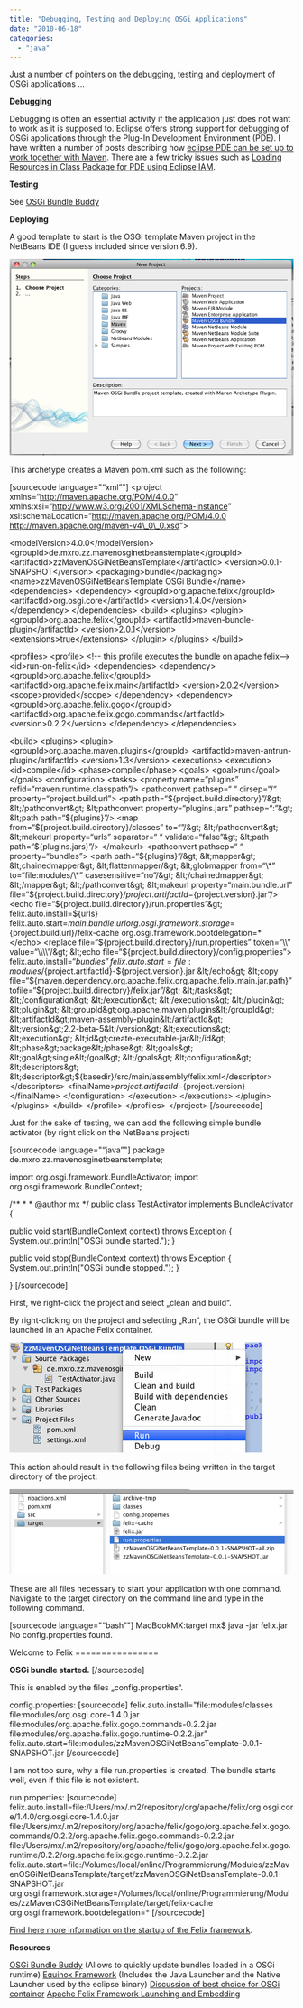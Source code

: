 ```yaml
---
title: "Debugging, Testing and Deploying OSGi Applications"
date: "2010-06-18"
categories: 
  - "java"
---
```


Just a number of pointers on the debugging, testing and deployment of OSGi applications ...

**Debugging**

Debugging is often an essential activity if the application just does not want to work as it is supposed to. Eclipse offers strong support for debugging of OSGi applications through the Plug-In Development Environment (PDE). I have written a number of posts describing how [eclipse PDE can be set up to work together with Maven](http://nexnet.wordpress.com/2010/05/26/java-modularity-tutorials-osgi-declarative-services-and-maven/). There are a few tricky issues such as [Loading Resources in Class Package for PDE using Eclipse IAM](http://nexnet.wordpress.com/2010/06/05/loading-resources-in-class-package-for-pde-using-eclipse-iam/).

**Testing**

See [OSGi Bundle Buddy](http://romanroe.blogspot.com/2010/03/osgi-bundle-buddy.html)

**Deploying**

A good template to start is the OSGi template Maven project in the NetBeans IDE (I guess included since version 6.9).

![bildschirmfoto2010-06-18um13-23-30.png](images/bildschirmfoto2010-06-18um13-23-30.png)

This archetype creates a Maven pom.xml such as the following:

\[sourcecode language="“xml”"\] &lt;project xmlns=“<a href="http://maven.apache.org/POM/4.0.0">http://maven.apache.org/POM/4.0.0</a>” xmlns:xsi=“<a href="http://www.w3.org/2001/XMLSchema-instance">http://www.w3.org/2001/XMLSchema-instance</a>” xsi:schemaLocation=“<a href="http://maven.apache.org/POM/4.0.0">http://maven.apache.org/POM/4.0.0</a> <a href="http://maven.apache.org/maven-v4\_0\_0.xsd">http://maven.apache.org/maven-v4\_0\_0.xsd</a>”&gt;

&lt;modelVersion&gt;4.0.0&lt;/modelVersion&gt; &lt;groupId&gt;de.mxro.zz.mavenosginetbeanstemplate&lt;/groupId&gt; &lt;artifactId&gt;zzMavenOSGiNetBeansTemplate&lt;/artifactId&gt; &lt;version&gt;0.0.1-SNAPSHOT&lt;/version&gt; &lt;packaging&gt;bundle&lt;/packaging&gt; &lt;name&gt;zzMavenOSGiNetBeansTemplate OSGi Bundle&lt;/name&gt; &lt;dependencies&gt; &lt;dependency&gt; &lt;groupId&gt;org.apache.felix&lt;/groupId&gt; &lt;artifactId&gt;org.osgi.core&lt;/artifactId&gt; &lt;version&gt;1.4.0&lt;/version&gt; &lt;/dependency&gt; &lt;/dependencies&gt; &lt;build&gt; &lt;plugins&gt; &lt;plugin&gt; &lt;groupId&gt;org.apache.felix&lt;/groupId&gt; &lt;artifactId&gt;maven-bundle-plugin&lt;/artifactId&gt; &lt;version&gt;2.0.1&lt;/version&gt; &lt;extensions&gt;true&lt;/extensions&gt; &lt;/plugin&gt; &lt;/plugins&gt; &lt;/build&gt;

&lt;profiles&gt; &lt;profile&gt; &lt;!-- this profile executes the bundle on apache felix--&gt; &lt;id&gt;run-on-felix&lt;/id&gt; &lt;dependencies&gt; &lt;dependency&gt; &lt;groupId&gt;org.apache.felix&lt;/groupId&gt; &lt;artifactId&gt;org.apache.felix.main&lt;/artifactId&gt; &lt;version&gt;2.0.2&lt;/version&gt; &lt;scope&gt;provided&lt;/scope&gt; &lt;/dependency&gt; &lt;dependency&gt; &lt;groupId&gt;org.apache.felix.gogo&lt;/groupId&gt; &lt;artifactId&gt;org.apache.felix.gogo.commands&lt;/artifactId&gt; &lt;version&gt;0.2.2&lt;/version&gt; &lt;/dependency&gt; &lt;/dependencies&gt;

&lt;build&gt; &lt;plugins&gt; &lt;plugin&gt; &lt;groupId&gt;org.apache.maven.plugins&lt;/groupId&gt; &lt;artifactId&gt;maven-antrun-plugin&lt;/artifactId&gt; &lt;version&gt;1.3&lt;/version&gt; &lt;executions&gt; &lt;execution&gt; &lt;id&gt;compile&lt;/id&gt; &lt;phase&gt;compile&lt;/phase&gt; &lt;goals&gt; &lt;goal&gt;run&lt;/goal&gt; &lt;/goals&gt; &lt;configuration&gt; &lt;tasks&gt; &lt;property name=“plugins” refid=“maven.runtime.classpath”/&gt; &lt;pathconvert pathsep=“ “ dirsep=“/“ property=“project.build.url”&gt; &lt;path path=“${project.build.directory}”/&gt; &lt;/pathconvert&gt; &lt;pathconvert property=“plugins.jars” pathsep=“:”&gt; &lt;path path=“${plugins}”/&gt; &lt;map from=“${project.build.directory}/classes” to=“”/&gt; &lt;/pathconvert&gt; &lt;makeurl property=“urls” separator=“ “ validate=“false”&gt; &lt;path path=“${plugins.jars}”/&gt; &lt;/makeurl&gt; &lt;pathconvert pathsep=“ “ property=“bundles”&gt; &lt;path path=“${plugins}”/&gt; &lt;mapper&gt; &lt;chainedmapper&gt; &lt;flattenmapper/&gt; &lt;globmapper from=“\*” to=“file:modules/\*” casesensitive=“no”/&gt; &lt;/chainedmapper&gt; &lt;/mapper&gt; &lt;/pathconvert&gt; &lt;makeurl property=“main.bundle.url” file=“${project.build.directory}/${project.artifactId}-${project.version}.jar”/&gt; &lt;echo file=“${project.build.directory}/run.properties”&gt; felix.auto.install=${urls} felix.auto.start=${main.bundle.url} org.osgi.framework.storage=${project.build.url}/felix-cache org.osgi.framework.bootdelegation=\* &lt;/echo&gt; &lt;replace file=“${project.build.directory}/run.properties” token=“\\” value=“\\\\”/&gt; &lt;echo file=“${project.build.directory}/config.properties”&gt; felix.auto.install=“${bundles}” felix.auto.start=file:modules/${project.artifactId}-${project.version}.jar &lt;/echo&gt; &lt;copy file=“${maven.dependency.org.apache.felix.org.apache.felix.main.jar.path}” tofile=“${project.build.directory}/felix.jar”/&gt; &lt;/tasks&gt; &lt;/configuration&gt; &lt;/execution&gt; &lt;/executions&gt; &lt;/plugin&gt; &lt;plugin&gt; &lt;groupId&gt;org.apache.maven.plugins&lt;/groupId&gt; &lt;artifactId&gt;maven-assembly-plugin&lt;/artifactId&gt; &lt;version&gt;2.2-beta-5&lt;/version&gt; &lt;executions&gt; &lt;execution&gt; &lt;id&gt;create-executable-jar&lt;/id&gt; &lt;phase&gt;package&lt;/phase&gt; &lt;goals&gt; &lt;goal&gt;single&lt;/goal&gt; &lt;/goals&gt; &lt;configuration&gt; &lt;descriptors&gt; &lt;descriptor&gt;${basedir}/src/main/assembly/felix.xml&lt;/descriptor&gt; &lt;/descriptors&gt; &lt;finalName&gt;${project.artifactId}-${project.version}&lt;/finalName&gt; &lt;/configuration&gt; &lt;/execution&gt; &lt;/executions&gt; &lt;/plugin&gt; &lt;/plugins&gt; &lt;/build&gt; &lt;/profile&gt; &lt;/profiles&gt; &lt;/project&gt; \[/sourcecode\]

Just for the sake of testing, we can add the following simple bundle activator (by right click on the NetBeans project)

\[sourcecode language="“java”"\] package de.mxro.zz.mavenosginetbeanstemplate;

import org.osgi.framework.BundleActivator; import org.osgi.framework.BundleContext;

/\*\* \* \* @author mx \*/ public class TestActivator implements BundleActivator {

public void start(BundleContext context) throws Exception { System.out.println("OSGi bundle started."); }

public void stop(BundleContext context) throws Exception { System.out.println("OSGi bundle stopped."); }

} \[/sourcecode\]

First, we right-click the project and select „clean and build“.

By right-clicking on the project and selecting „Run“, the OSGi bundle will be launched in an Apache Felix container.

![bildschirmfoto2010-06-18um13-34-58.png](images/bildschirmfoto2010-06-18um13-34-58.png)

This action should result in the following files being written in the target directory of the project:

![bildschirmfoto2010-06-18um13-37-49.png](images/bildschirmfoto2010-06-18um13-37-49.png)

These are all files necessary to start your application with one command. Navigate to the target directory on the command line and type in the following command.

\[sourcecode language="“bash”"\] MacBookMX:target mx$ java -jar felix.jar No config.properties found.

Welcome to Felix ================

<strong>OSGi bundle started.</strong> \[/sourcecode\]

This is enabled by the files „config.properties“.

config.properties: \[sourcecode\] felix.auto.install="file:modules/classes file:modules/org.osgi.core-1.4.0.jar file:modules/org.apache.felix.gogo.commands-0.2.2.jar file:modules/org.apache.felix.gogo.runtime-0.2.2.jar" felix.auto.start=file:modules/zzMavenOSGiNetBeansTemplate-0.0.1-SNAPSHOT.jar \[/sourcecode\]

I am not too sure, why a file run.properties is created. The bundle starts well, even if this file is not existent.

run.properties: \[sourcecode\] felix.auto.install=file:/Users/mx/.m2/repository/org/apache/felix/org.osgi.core/1.4.0/org.osgi.core-1.4.0.jar file:/Users/mx/.m2/repository/org/apache/felix/gogo/org.apache.felix.gogo.commands/0.2.2/org.apache.felix.gogo.commands-0.2.2.jar file:/Users/mx/.m2/repository/org/apache/felix/gogo/org.apache.felix.gogo.runtime/0.2.2/org.apache.felix.gogo.runtime-0.2.2.jar felix.auto.start=file:/Volumes/local/online/Programmierung/Modules/zzMavenOSGiNetBeansTemplate/target/zzMavenOSGiNetBeansTemplate-0.0.1-SNAPSHOT.jar org.osgi.framework.storage=/Volumes/local/online/Programmierung/Modules/zzMavenOSGiNetBeansTemplate/target/felix-cache org.osgi.framework.bootdelegation=\* \[/sourcecode\]

[Find here more information on the startup of the Felix framework](http://felix.apache.org/site/apache-felix-framework-usage-documentation.html).

**Resources**

[OSGi Bundle Buddy](http://romanroe.blogspot.com/2010/03/osgi-bundle-buddy.html) (Allows to quickly update bundles loaded in a OSGi runtime) [Equinox Framework](http://www.eclipse.org/equinox/framework/) (Includes the Java Launcher and the Native Launcher used by the eclipse binary) [Discussion of best choice for OSGi container](http://stackoverflow.com/questions/560794/what-osgi-container-do-you-recommend) [Apache Felix Framework Launching and Embedding](https://cwiki.apache.org/confluence/display/FELIX/Apache+Felix+Framework+Launching+and+Embedding)

